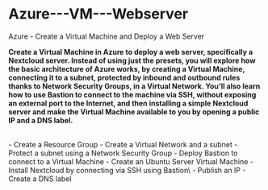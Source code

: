# Azure---VM---Webserver
Azure - Create a Virtual Machine and Deploy a Web Server

<b>Create a Virtual Machine in Azure to deploy a web server, specifically a Nextcloud server. Instead of using just the presets, you will explore how the basic architecture of Azure works, by creating a Virtual Machine, connecting it to a subnet, protected by inbound and outbound rules thanks to Network Security Groups, in a Virtual Network. You'll also learn how to use Bastion to connect to the machine via SSH, without exposing an external port to the Internet, and then installing a simple Nextcloud server and make the Virtual Machine available to you by opening a public IP and a DNS label.</b>

<br>
- Create a Resource Group
- Create a Virtual Network and a subnet
- Protect a subnet using a Network Security Group
- Deploy Bastion to connect to a Virtual Machine
- Create an Ubuntu Server Virtual Machine
- Install Nextcloud by connecting via SSH using Bastion\
- Publish an IP
- Create a DNS label
<br />
